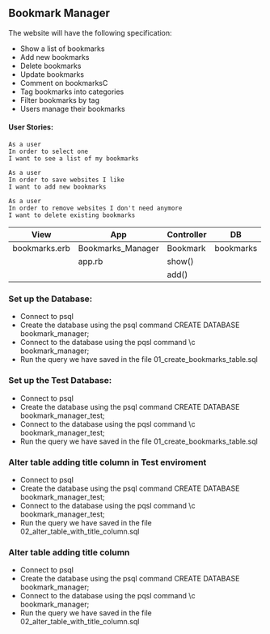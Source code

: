 ## Bookmark Manager

The website will have the following specification:

 - Show a list of bookmarks
 - Add new bookmarks
 - Delete bookmarks
 - Update bookmarks
 - Comment on bookmarksC
 - Tag bookmarks into categories
 - Filter bookmarks by tag
 - Users manage their bookmarks

#### User Stories:
```
As a user
In order to select one
I want to see a list of my bookmarks
```

```
As a user
In order to save websites I like
I want to add new bookmarks
```

```
As a user
In order to remove websites I don't need anymore
I want to delete existing bookmarks
```

|View     | App          | Controller    | DB      |
|---------|------------------|-----------|---------|
|bookmarks.erb| Bookmarks_Manager| Bookmark | bookmarks |
|         |     app.rb   |     show()   |           |
|         |        |     add()    |           |


### Set up the Database:
 - Connect to psql
 - Create the database using the psql command CREATE DATABASE bookmark_manager;
 - Connect to the database using the pqsl command \c bookmark_manager;
 - Run the query we have saved in the file 01_create_bookmarks_table.sql

 ### Set up the Test Database:
  - Connect to psql
  - Create the database using the psql command CREATE DATABASE bookmark_manager_test;
  - Connect to the database using the pqsl command \c bookmark_manager_test;
  - Run the query we have saved in the file 01_create_bookmarks_table.sql

  ### Alter table adding title column in Test enviroment
  - Connect to psql
  - Create the database using the psql command CREATE DATABASE bookmark_manager_test;
  - Connect to the database using the pqsl command \c bookmark_manager_test;
  - Run the query we have saved in the file 02_alter_table_with_title_column.sql

  ### Alter table adding title column
  - Connect to psql
  - Create the database using the psql command CREATE DATABASE bookmark_manager;
  - Connect to the database using the pqsl command \c bookmark_manager;
  - Run the query we have saved in the file 02_alter_table_with_title_column.sql

